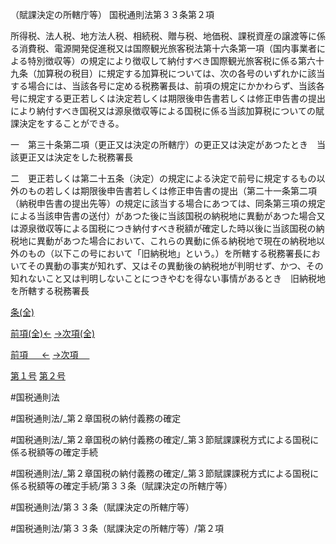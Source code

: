 （賦課決定の所轄庁等）
国税通則法第３３条第２項

所得税、法人税、地方法人税、相続税、贈与税、地価税、課税資産の譲渡等に係る消費税、電源開発促進税又は国際観光旅客税法第十六条第一項（国内事業者による特別徴収等）の規定により徴収して納付すべき国際観光旅客税に係る第六十九条（加算税の税目）に規定する加算税については、次の各号のいずれかに該当する場合には、当該各号に定める税務署長は、前項の規定にかかわらず、当該各号に規定する更正若しくは決定若しくは期限後申告書若しくは修正申告書の提出により納付すべき国税又は源泉徴収等による国税に係る当該加算税についての賦課決定をすることができる。

一　第三十条第二項（更正又は決定の所轄庁）の更正又は決定があつたとき　当該更正又は決定をした税務署長

二　更正若しくは第二十五条（決定）の規定による決定で前号に規定するもの以外のもの若しくは期限後申告書若しくは修正申告書の提出（第二十一条第二項（納税申告書の提出先等）の規定に該当する場合にあつては、同条第三項の規定による当該申告書の送付）があつた後に当該国税の納税地に異動があつた場合又は源泉徴収等による国税につき納付すべき税額が確定した時以後に当該国税の納税地に異動があつた場合において、これらの異動に係る納税地で現在の納税地以外のもの（以下この号において「旧納税地」という。）を所轄する税務署長においてその異動の事実が知れず、又はその異動後の納税地が判明せず、かつ、その知れないこと又は判明しないことにつきやむを得ない事情があるとき　旧納税地を所轄する税務署長

[条(全)](国税通則法＿＿＿＿＿第３３条_.md)

[前項(全)←](国税通則法＿＿＿＿＿第３３条第１項_.md)    [→次項(全)](国税通則法＿＿＿＿＿第３３条第３項_.md)

[前項 　 ←](国税通則法＿＿＿＿＿第３３条第１項.md)    [→次項 　 ](国税通則法＿＿＿＿＿第３３条第３項.md)

[第１号](国税通則法＿＿＿＿＿第３３条第２項第１号.md)  [第２号](国税通則法＿＿＿＿＿第３３条第２項第２号.md)  

#国税通則法

#国税通則法/_第２章国税の納付義務の確定

#国税通則法/_第２章国税の納付義務の確定/_第３節賦課課税方式による国税に係る税額等の確定手続

#国税通則法/_第２章国税の納付義務の確定/_第３節賦課課税方式による国税に係る税額等の確定手続/第３３条（賦課決定の所轄庁等）

#国税通則法/第３３条（賦課決定の所轄庁等）

#国税通則法/第３３条（賦課決定の所轄庁等）/第２項

